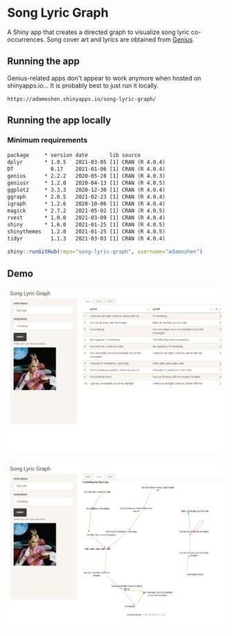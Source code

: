 # Song Lyric Graph

A Shiny app that creates a directed graph to visualize song lyric co-occurrences. Song cover art and lyrics are obtained from [Genius](https://genius.com).

## Running the app

Genius-related apps don't appear to work anymore when hosted on shinyapps.io...
It is probably best to just run it locally.

```
https://adamoshen.shinyapps.io/song-lyric-graph/
```

## Running the app locally

### Minimum requirements

```
package     * version date       lib source        
dplyr       * 1.0.5   2021-03-05 [1] CRAN (R 4.0.4)
DT            0.17    2021-01-06 [1] CRAN (R 4.0.4)
genius      * 2.2.2   2020-05-28 [1] CRAN (R 4.0.3)
geniusr     * 1.2.0   2020-04-13 [1] CRAN (R 4.0.5)
ggplot2     * 3.3.3   2020-12-30 [1] CRAN (R 4.0.4)
ggraph      * 2.0.5   2021-02-23 [1] CRAN (R 4.0.4)
igraph      * 1.2.6   2020-10-06 [1] CRAN (R 4.0.4)
magick      * 2.7.2   2021-05-02 [1] CRAN (R 4.0.5)
rvest       * 1.0.0   2021-03-09 [1] CRAN (R 4.0.4)
shiny       * 1.6.0   2021-01-25 [1] CRAN (R 4.0.5)
shinythemes   1.2.0   2021-01-25 [1] CRAN (R 4.0.5)
tidyr         1.1.3   2021-03-03 [1] CRAN (R 4.0.4)
```

```r
shiny::runGitHub(repo="song-lyric-graph", username="adamoshen")
```

## Demo

![Data tab](./images/preview1.png)

![Plot tab](./images/preview2.png)
